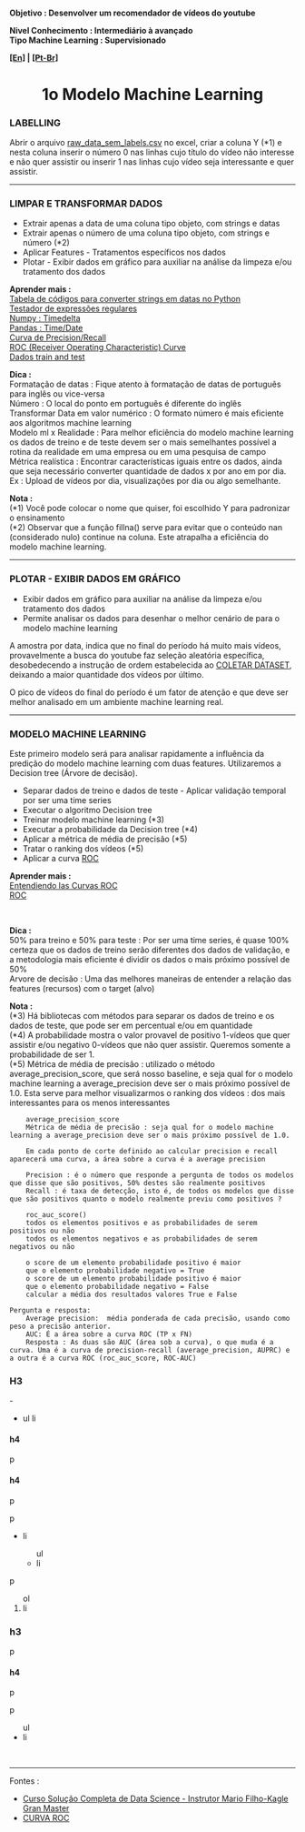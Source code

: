 <h4>Objetivo : Desenvolver um recomendador de vídeos do youtube
    <p>Nivel Conhecimento : Intermediário à avançado<br>
    Tipo Machine Learning : Supervisionado</p>
    <p><a href="blank_">[En]</a> | <a href="blank_">[Pt-Br]</a></p>
</h4>
<h1 align='center'>1o Modelo Machine Learning</h1>
<h3>LABELLING</h3>
<p>Abrir o arquivo <a href="blank_">raw_data_sem_labels.csv</a> no excel, criar a coluna Y (*1) e nesta coluna inserir o número 0 nas linhas cujo título do vídeo não interesse e não quer assistir ou inserir 1 nas linhas cujo vídeo seja interessante e quer assistir.</p>

<hr>
<h3>LIMPAR E TRANSFORMAR DADOS</h3>
    <ul>
        <li>Extrair apenas a data de uma coluna tipo objeto, com strings e datas</li>
		<li>Extrair apenas o número de uma coluna tipo objeto, com strings e número (*2)</li>
        <li>Aplicar Features - Tratamentos específicos nos dados</li>
        <li>Plotar - Exibir dados em gráfico para auxiliar na análise da limpeza e/ou tratamento dos dados</li>
    </ul>

<p><strong>Aprender mais :</strong><br>
<a href="​https://strftime.org/">Tabela de códigos para converter strings em datas no Python</a><br>
<a href="http://gskinner.com/RegExr/">Testador de expressões regulares</a><br>
<a href="https://numpy.org/doc/stable/reference/arrays.datetime.html">Numpy : Timedelta</a><br> 
<a href="https://pandas.pydata.org/pandas-docs/stable/user_guide/timeseries.html">Pandas : Time/Date</a><br>
<a href="https://scikit-learn.org/stable/auto_examples/model_selection/plot_precision_recall.html#sphx-glr-auto-examples-model-selection-plot-precision-recall-py">Curva de Precision/Recall</a><br>
<a href="https://scikit-learn.org/stable/modules/model_evaluation.html#roc-metrics">ROC (Receiver Operating Characteristic) Curve</a><br>
<a href="">Dados train and test</a><br>
</p>

<p><strong>Dica :</strong><br>
Formatação de datas : Fique atento à formatação de datas de português para inglês ou vice-versa<br>
Número : O local do ponto em português é diferente do inglês<br>
Transformar Data em valor numérico : O formato número é mais eficiente aos algoritmos machine learning<br>
Modelo ml x Realidade : Para melhor eficiência do modelo machine learning os dados de treino e de teste devem ser o mais semelhantes possível a rotina da realidade em uma empresa ou em uma pesquisa de campo<br>
Métrica realística : Encontrar características iguais entre os dados, ainda que seja necessário converter quantidade de dados x por ano em por dia. Ex : Upload de vídeos por dia, visualizações por dia ou algo semelhante.
</p>

<p><strong>Nota :</strong><br>
(*1) Você pode colocar o nome que quiser, foi escolhido Y para padronizar o ensinamento<br>
(*2) Observar que a função fillna() serve para evitar que o conteúdo nan (considerado nulo) continue na coluna. Este atrapalha a eficiência do modelo machine learning.<br>
</p>

<hr>
<h3>PLOTAR - EXIBIR DADOS EM GRÁFICO</h3>
    <ul>
        <li>Exibir dados em gráfico para auxiliar na análise da limpeza e/ou tratamento dos dados</li>
        <li>Permite analisar os dados para desenhar o melhor cenário de para o modelo machine learning</li>
    </ul>
<p>A amostra por data, indica que no final do período há muito mais vídeos, provavelmente a busca do youtube faz seleção aleatória específica, desobedecendo a instrução de ordem estabelecida ao <a href="https://github.com/claudineien/youtube-recommender-machine-learning/blob/master/0_dataset_collect_clean.md">COLETAR DATASET</a>, deixando a maior quantidade dos vídeos por último.</p>
<p>O pico de vídeos do final do período é um fator de atenção e que deve ser melhor analisado em um ambiente machine learning real.</p>
</p>

<hr>
<h3>MODELO MACHINE LEARNING</h3>
Este primeiro modelo será para analisar rapidamente a influência da predição do modelo machine learning com duas features. Utilizaremos a Decision tree (Árvore de decisão).
    <ul>
        <li>Separar dados de treino e dados de teste - Aplicar validação temporal por ser uma time series</li>
        <li>Executar o algoritmo Decision tree</li>
        <li>Treinar modelo machine learning (*3)</li>
        <li>Executar a probabilidade da Decision tree (*4)</li>
        <li>Aplicar a métrica de média de precisão (*5)</li>
        <li>Tratar o ranking dos vídeos (*5)</li>
        <li>Aplicar a curva <a href="blank_">ROC</a></li>
    </ul>

<p><strong>Aprender mais :</strong><br>
<a href="​https://www.youtube.com/watch?v=Y1XAP6omGzo">Entendiendo las Curvas ROC</a><br>
<a href="blank_">ROC</a>
</p>

<br>
<p><strong>Dica :</strong><br>
50% para treino e 50% para teste : Por ser uma time series, é quase 100% certeza que os dados de treino serão diferentes dos dados de validação, e a metodologia mais eficiente é dividir os dados o mais próximo possível de 50%<br>
Arvore de decisão : Uma das melhores maneiras de entender a relação das features (recursos) com o target (alvo)<br>
</p>

<p><strong>Nota :</strong><br>
(*3) Há bibliotecas com métodos para separar os dados de treino e os dados de teste, que pode ser em percentual e/ou em quantidade<br>
(*4) A probabilidade mostra o valor provavel de positivo 1-vídeos que quer assistir e/ou negativo 0-vídeos que não quer assistir. Queremos somente a probabilidade de ser 1.<br>
(*5) Métrica de média de precisão : utilizado o método average_precision_score, que será nosso baseline, e seja qual for o modelo machine learning a average_precision deve ser o mais próximo possível de 1.0. Esta serve para melhor visualizarmos o ranking dos vídeos : dos mais interessantes para os menos interessantes
</p>

```
    average_precision_score
    Métrica de média de precisão : seja qual for o modelo machine learning a average_precision deve ser o mais próximo possível de 1.0.

    Em cada ponto de corte definido ao calcular precision e recall aparecerá uma curva, a área sobre a curva é a average precision

    Precision : é o número que responde a pergunta de todos os modelos que disse que são positivos, 50% destes são realmente positivos
    Recall : é taxa de detecção, isto é, de todos os modelos que disse que são positivos quanto o modelo realmente previu como positivos ?

    roc_auc_score()
    todos os elementos positivos e as probabilidades de serem  positivos ou não
    todos os elementos negativos e as probabilidades de serem negativos ou não

    o score de um elemento probabilidade positivo é maior
    que o elemento probabilidade negativo = True
    o score de um elemento probabilidade positivo é maior
    que o elemento probabilidade negativo = False
    calcular a média dos resultados valores True e False

Pergunta e resposta:
    Average precision:  média ponderada de cada precisão, usando como peso a precisão anterior.
    AUC: É a área sobre a curva ROC (TP x FN)
    Resposta : As duas são AUC (área sob a curva), o que muda é a curva. Uma é a curva de precision-recall (average_precision, AUPRC) e a outra é a curva ROC (roc_auc_score, ROC-AUC)
```

<h3> H3 </h3>
<p> - 
    <ul>
        <li> ul li</li>
    </ul>
</p>
<h4> h4 </h4>
<p> p </p>

<h4> h4 </h4>
<p> p </p>
<p> p
    <ul>
        <li> li </li>
        <ul> ul
            <li> li </li>
        </ul>
    </ul>
</p>

<p> p 
    <ol> ol
        <li> li </li>
    </ol>
</p>

<h3> h3 </h3>
<p> p </p>

<h4> h4 </h4>
<p> p </p>
<p> p
    <ul> ul
        <li> li </li>
    </ul>
</p>


<br>
<hr>
<p>Fontes :
    <ul>
        <li><a href="https://curso.mariofilho.com/">   
        Curso Solução Completa de Data Science - Instrutor Mario Filho-Kagle Gran Master</a></li>
        <li><a href="https://www.youtube.com/watch?v=NbnVfpRJNp0">CURVA ROC</a></li>
    </ul>
</p>

<!--
<p>labelling</p>
<p>Active learning</p>
feather-format 0.4.1
pip install feather-format
https://pypi.org/project/feather-format/
<p> - = - + + : > < { [ * & % $ # @ ! } ]</p>
<p> - = - + + : > < { [ * & % $ # @ ! } ]</p>
<p> - = - + + : > < { [ * & % $ # @ ! } ]</p>
<p> - = - + + : > < { [ * & % $ # @ ! } ]</p>
<p> - = - + + : > < { [ * & % $ # @ ! } ]</p>
<p> - = - + + : > < { [ * & % $ # @ ! } ]</p>
<p> - = - + + : > < { [ * & % $ # @ ! } ]</p>
<p> - = - + + : > < { [ * & % $ # @ ! } ]</p>
<p> - = - + + : > < { [ * & % $ # @ ! } ]</p>
<p> - = - + + : > < { [ * & % $ # @ ! } ]</p>
<p> - = - + + : > < { [ * & % $ # @ ! } ]</p>
<p> - = - + + : > < { [ * & % $ # @ ! } ]</p>
<p> - = - + + : > < { [ * & % $ # @ ! } ]</p>
<p> - = - + + : > < { [ * & % $ # @ ! } ]</p>
<p> - = - + + : > < { [ * & % $ # @ ! } ]</p>
<p> - = - + + : > < { [ * & % $ # @ ! } ]</p>
<p> - = - + + : > < { [ * & % $ # @ ! } ]</p>
<p> - = - + + : > < { [ * & % $ # @ ! } ]</p>
<p> - = - + + : > < { [ * & % $ # @ ! } ]</p>
<p> - = - + + : > < { [ * & % $ # @ ! } ]</p>
<p> - = - + + : > < { [ * & % $ # @ ! } ]</p>
<p> - = - + + : > < { [ * & % $ # @ ! } ]</p>
<p> - = - + + : > < { [ * & % $ # @ ! } ]</p>
<p> - = - + + : > < { [ * & % $ # @ ! } ]</p>
<p> - = - + + : > < { [ * & % $ # @ ! } ]</p>
<p> - = - + + : > < { [ * & % $ # @ ! } ]</p>
<p> - = - + + : > < { [ * & % $ # @ ! } ]</p>
<p> - = - + + : > < { [ * & % $ # @ ! } ]</p>
<p> - = - + + : > < { [ * & % $ # @ ! } ]</p>
<p> - = - + + : > < { [ * & % $ # @ ! } ]</p>
<p> - = - + + : > < { [ * & % $ # @ ! } ]</p>
<p> - = - + + : > < { [ * & % $ # @ ! } ]</p>
<p> - = - + + : > < { [ * & % $ # @ ! } ]</p>
<p> - = - + + : > < { [ * & % $ # @ ! } ]</p>
<p> - = - + + : > < { [ * & % $ # @ ! } ]</p>
<p> - = - + + : > < { [ * & % $ # @ ! } ]</p>
<p> - = - + + : > < { [ * & % $ # @ ! } ]</p>
<p> - = - + + : > < { [ * & % $ # @ ! } ]</p>
<p> - = - + + : > < { [ * & % $ # @ ! } ]</p>
<p> - = - + + : > < { [ * & % $ # @ ! } ]</p>
<p> - = - + + : > < { [ * & % $ # @ ! } ]</p>-->
